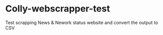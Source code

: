 # Colly-webscrapper-test
Test scrapping News &amp; Nework status website and convert the output to CSV
